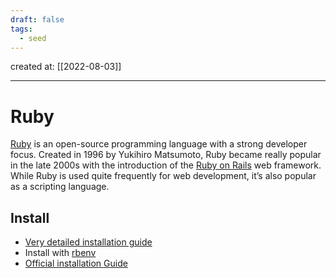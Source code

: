 ```yaml
---
draft: false
tags:
  - seed
---
```


created at: [[2022-08-03]]

---

# Ruby

[Ruby](https://www.ruby-lang.org/en/about/) is an open-source programming language with a strong developer focus. Created in 1996 by Yukihiro Matsumoto, Ruby became really popular in the late 2000s with the introduction of the [Ruby on Rails](https://rubyonrails.org/) web framework. While Ruby is used quite frequently for web development, it’s also popular as a scripting language.

## Install

- [Very detailed installation guide](https://stackify.com/install-ruby-on-your-mac-everything-you-need-to-get-going/)
- Install with [rbenv](https://github.com/rbenv/rbenv)
- [Official installation Guide](https://www.ruby-lang.org/de/documentation/installation/)
